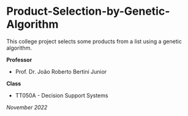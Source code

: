 # **Product-Selection-by-Genetic-Algorithm**

This college project selects some products from a list using a genetic algorithm.

**Professor**
* Prof. Dr. João Roberto Bertini Junior

**Class**
* TT050A - Decision Support Systems

*November 2022*
